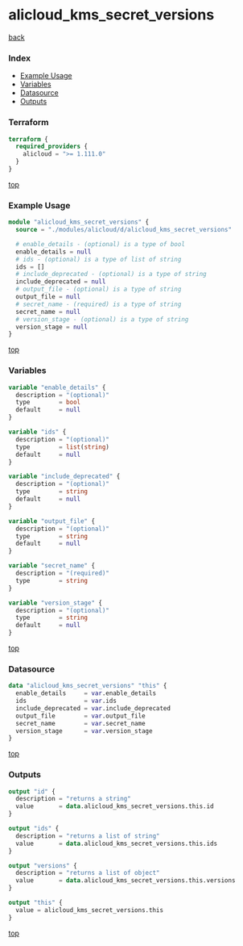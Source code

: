 # alicloud_kms_secret_versions

[back](../alicloud.md)

### Index

- [Example Usage](#example-usage)
- [Variables](#variables)
- [Datasource](#datasource)
- [Outputs](#outputs)

### Terraform

```terraform
terraform {
  required_providers {
    alicloud = ">= 1.111.0"
  }
}
```

[top](#index)

### Example Usage

```terraform
module "alicloud_kms_secret_versions" {
  source = "./modules/alicloud/d/alicloud_kms_secret_versions"

  # enable_details - (optional) is a type of bool
  enable_details = null
  # ids - (optional) is a type of list of string
  ids = []
  # include_deprecated - (optional) is a type of string
  include_deprecated = null
  # output_file - (optional) is a type of string
  output_file = null
  # secret_name - (required) is a type of string
  secret_name = null
  # version_stage - (optional) is a type of string
  version_stage = null
}
```

[top](#index)

### Variables

```terraform
variable "enable_details" {
  description = "(optional)"
  type        = bool
  default     = null
}

variable "ids" {
  description = "(optional)"
  type        = list(string)
  default     = null
}

variable "include_deprecated" {
  description = "(optional)"
  type        = string
  default     = null
}

variable "output_file" {
  description = "(optional)"
  type        = string
  default     = null
}

variable "secret_name" {
  description = "(required)"
  type        = string
}

variable "version_stage" {
  description = "(optional)"
  type        = string
  default     = null
}
```

[top](#index)

### Datasource

```terraform
data "alicloud_kms_secret_versions" "this" {
  enable_details     = var.enable_details
  ids                = var.ids
  include_deprecated = var.include_deprecated
  output_file        = var.output_file
  secret_name        = var.secret_name
  version_stage      = var.version_stage
}
```

[top](#index)

### Outputs

```terraform
output "id" {
  description = "returns a string"
  value       = data.alicloud_kms_secret_versions.this.id
}

output "ids" {
  description = "returns a list of string"
  value       = data.alicloud_kms_secret_versions.this.ids
}

output "versions" {
  description = "returns a list of object"
  value       = data.alicloud_kms_secret_versions.this.versions
}

output "this" {
  value = alicloud_kms_secret_versions.this
}
```

[top](#index)